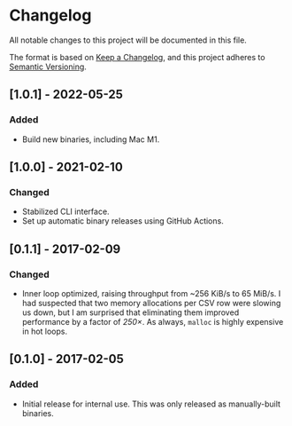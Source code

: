 # Changelog

All notable changes to this project will be documented in this file.

The format is based on [Keep a Changelog](https://keepachangelog.com/en/1.0.0/),
and this project adheres to [Semantic Versioning](https://semver.org/spec/v2.0.0.html).

## [1.0.1] - 2022-05-25

### Added

- Build new binaries, including Mac M1.

## [1.0.0] - 2021-02-10

### Changed

- Stabilized CLI interface.
- Set up automatic binary releases using GitHub Actions.

## [0.1.1] - 2017-02-09

### Changed

- Inner loop optimized, raising throughput from ~256 KiB/s to 65 MiB/s. I had suspected that two memory allocations per CSV row were slowing us down, but I am surprised that eliminating them improved performance by a factor of _250×_. As always, `malloc` is highly expensive in hot loops.

## [0.1.0] - 2017-02-05

### Added

- Initial release for internal use. This was only released as manually-built binaries.
